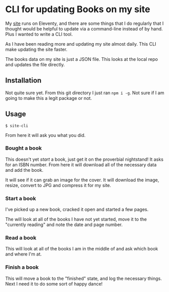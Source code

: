 # CLI for updating Books on my site

My [site](https://steveostudios.com) runs on Eleventy, and there are some things that I do regularly that I thought would be helpful to update via a command-line instead of by hand. Plus I wanted to write a CLI tool.

As I have been reading more and updating my site almost daily. This CLI make updating the site faster.

The books data on my site is just a JSON file. This looks at the local repo and updates the file directly.

## Installation

Not quite sure yet. From this git directory I just ran `npm i -g`. Not sure if I am going to make this a legit package or not.

## Usage

```shell
$ site-cli
```
From here it will ask you what you did.

### Bought a book

This doesn't yet _start_ a book, just get it on the proverbial nightstand! It asks for an ISBN number. From here it will download all of the necessary data and add the book.

It will see if it can grab an image for the cover. It will download the image, resize, convert to JPG and compress it for my site.

### Start a book

I've picked up a new book, cracked it open and started a few pages.

The will look at all of the books I have not yet started, move it to the "currently reading" and note the date and page number.

### Read a book

This will look at all of the books I am in the middle of and ask which book and where I'm at.

### Finish a book

This will move a book to the "finished" state, and log the necessary things. Next I need it to do some sort of happy dance!

